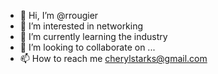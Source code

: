 - 👋 Hi, I’m @rrougier
- 👀 I’m interested in networking
- 🌱 I’m currently learning the industry
- 💞️ I’m looking to collaborate on ...
- 📫 How to reach me cherylstarks@gmail.com

<!---
rrougier/rrougier is a ✨ special ✨ repository because its `README.md` (this file) appears on your GitHub profile.
You can click the Preview link to take a look at your changes.
--->
